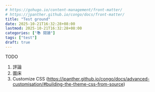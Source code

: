 ```yaml
---
# https://gohugo.io/content-management/front-matter/
# https://jpanther.github.io/congo/docs/front-matter/
title: "Test ground"
date: 2025-10-21T16:32:28+08:00
lastmod: 2025-10-21T16:32:28+08:00
categories: ["📚 閱讀"]
tags: ["test"]
draft: true
---
```


TODO
1. 評論
2. 圖床
3. Customize CSS (https://jpanther.github.io/congo/docs/advanced-customisation/#building-the-theme-css-from-source)